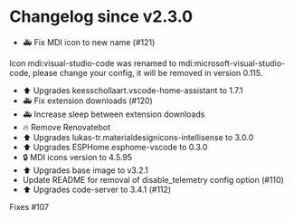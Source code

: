 # Changelog since v2.3.0
- 🚑 Fix MDI icon to new name (#121)

Icon mdi:visual-studio-code was renamed to mdi:microsoft-visual-studio-code, please change your config, it will be removed in version 0.115. 
- ⬆ Upgrades keesschollaart.vscode-home-assistant to 1.7.1 
- 🚑  Fix extension downloads (#120) 
- 🚑 Increase sleep between extension downloads 
- 🔥 Remove Renovatebot 
- ⬆ Upgrades lukas-tr.materialdesignicons-intellisense to 3.0.0 
- ⬆ Upgrades ESPHome.esphome-vscode to 0.3.0 
- 🔒 MDI icons version to 4.5.95 
- ⬆ Upgrades base image to v3.2.1 
- Update README for removal of disable_telemetry config option (#110) 
- ⬆️  Upgrades code-server to 3.4.1 (#112)

Fixes #107 
